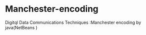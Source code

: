 # Manchester-encoding
Digitql Data Communications Techniques :Manchester encoding by java(NetBeans ) 
